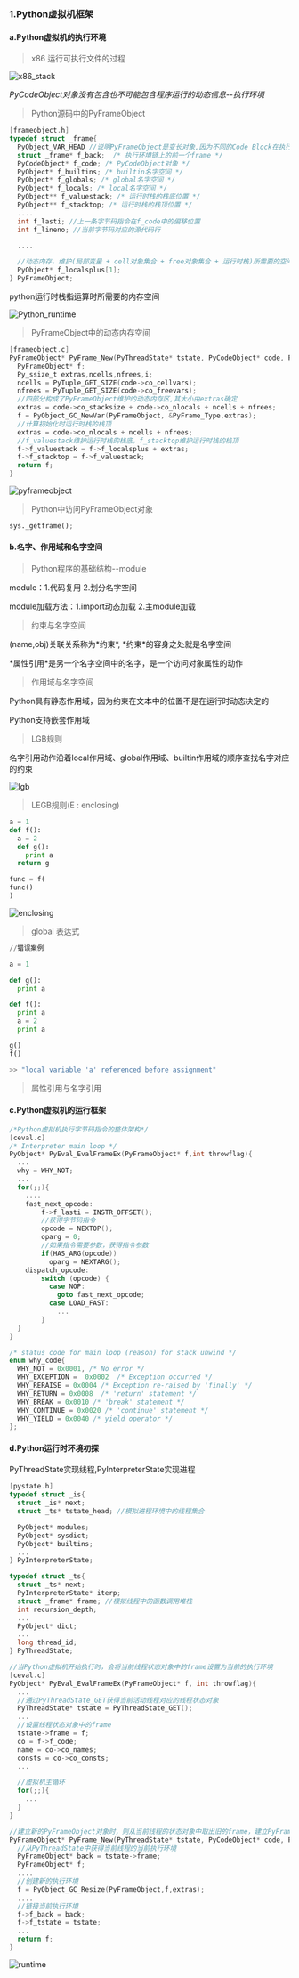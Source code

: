 ### 1.Python虚拟机框架

#### a.Python虚拟机的执行环境

> x86 运行可执行文件的过程

![x86_stack](/image/x86_stack.png)

*PyCodeObject对象没有包含也不可能包含程序运行的动态信息--执行环境*

> Python源码中的PyFrameObject

```c
[frameobject.h]
typedef struct _frame{
  PyObject_VAR_HEAD //说明PyFrameObject是变长对象,因为不同的Code Block在执行时所需的空间的大小是不同的
  struct _frame* f_back;  /* 执行环境链上的前一个frame */
  PyCodeObject* f_code; /* PyCodeObject对象 */
  PyObject* f_builtins; /* builtin名字空间 */
  PyObject* f_globals; /* global名字空间 */
  PyObject* f_locals; /* local名字空间 */
  PyObject** f_valuestack; /* 运行时栈的栈底位置 */
  PyObject** f_stacktop; /* 运行时栈的栈顶位置 */
  ....
  int f_lasti; //上一条字节码指令在f_code中的偏移位置
  int f_lineno; //当前字节码对应的源代码行

  ....

  //动态内存，维护(局部变量 + cell对象集合 + free对象集合 + 运行时栈)所需要的空间
  PyObject* f_localsplus[1];
} PyFrameObject;
```

<p>python运行时栈指运算时所需要的内存空间</p>

![Python_runtime](/image/Python_runtime.png)

> PyFrameObject中的动态内存空间

```c
[frameobject.c]
PyFrameObject* PyFrame_New(PyThreadState* tstate, PyCodeObject* code, PyObject* globals, PyObject* locals){
  PyFrameObject* f;
  Py_ssize_t extras,ncells,nfrees,i;
  ncells = PyTuple_GET_SIZE(code->co_cellvars);
  nfrees = PyTuple_GET_SIZE(code->co_freevars);
  //四部分构成了PyFrameObject维护的动态内存区,其大小由extras确定
  extras = code->co_stacksize + code->co_nlocals + ncells + nfrees;
  f = PyObject_GC_NewVar(PyFrameObject, &PyFrame_Type,extras);
  //计算初始化时运行时栈的栈顶
  extras = code->co_nlocals + ncells + nfrees;
  //f_valuestack维护运行时栈的栈底，f_stacktop维护运行时栈的栈顶
  f->f_valuestack = f->f_localsplus + extras;
  f->f_stacktop = f->f_valuestack;
  return f;
}
```

![pyframeobject](/image/pyframeobject.png)

> Python中访问PyFrameObject对象

```python
sys._getframe();
```

#### b.名字、作用域和名字空间

> Python程序的基础结构--module

<p>module：1.代码复用 2.划分名字空间</p>

<p>module加载方法：1.import动态加载 2.主module加载</p>

> 约束与名字空间

<p>(name,obj)关联关系称为*约束*, *约束*的容身之处就是名字空间</p>

<p>*属性引用*是另一个名字空间中的名字，是一个访问对象属性的动作</p>

> 作用域与名字空间

<p>Python具有静态作用域，因为约束在文本中的位置不是在运行时动态决定的</p>

<p>Python支持嵌套作用域</p>

> LGB规则

<p>名字引用动作沿着local作用域、global作用域、builtin作用域的顺序查找名字对应的约束</p>

![lgb](/image/lgb.png)

> LEGB规则(E : enclosing)

```python
a = 1
def f():
  a = 2
  def g():
    print a
  return g

func = f(
func()
)
```

![enclosing](/image/enclosing.png)

> global 表达式

```python
//错误案例

a = 1

def g():
  print a

def f():
  print a
  a = 2
  print a

g()
f()

>> "local variable 'a' referenced before assignment"
```

> 属性引用与名字引用

#### c.Python虚拟机的运行框架

```c
/*Python虚拟机执行字节码指令的整体架构*/
[ceval.c]
/* Interpreter main loop */
PyObject* PyEval_EvalFrameEx(PyFrameObject* f,int throwflag){
  ...
  why = WHY_NOT;
  ...
  for(;;){
    ....
    fast_next_opcode:
        f->f_lasti = INSTR_OFFSET();
        //获得字节码指令
        opcode = NEXTOP();
        oparg = 0;
        //如果指令需要参数，获得指令参数
        if(HAS_ARG(opcode))
          oparg = NEXTARG();
    dispatch_opcode:
        switch (opcode) {
          case NOP:
            goto fast_next_opcode;
          case LOAD_FAST:
            ...
        }
  }
}

/* status code for main loop (reason) for stack unwind */
enum why_code{
  WHY_NOT = 0x0001, /* No error */
  WHY_EXCEPTION =  0x0002  /* Exception occurred */
  WHY_RERAISE = 0x0004 /* Exception re-raised by 'finally' */
  WHY_RETURN = 0x0008  /* 'return' statement */
  WHY_BREAK = 0x0010 /* 'break' statement */
  WHY_CONTINUE = 0x0020 /* 'continue' statement */
  WHY_YIELD = 0x0040 /* yield operator */
};
```

#### d.Python运行时环境初探

<p>PyThreadState实现线程,PyInterpreterState实现进程</p>

```c
[pystate.h]
typedef struct _is{
  struct _is* next;
  struct _ts* tstate_head; //模拟进程环境中的线程集合

  PyObject* modules;
  PyObject* sysdict;
  PyObject* builtins;
  ...
} PyInterpreterState;

typedef struct _ts{
  struct _ts* next;
  PyInterpreterState* iterp;
  struct _frame* frame; //模拟线程中的函数调用堆栈
  int recursion_depth;
  ...
  PyObject* dict;
  ...
  long thread_id;
} PyThreadState;

```

```c
//当Python虚拟机开始执行时，会将当前线程状态对象中的frame设置为当前的执行环境
[ceval.c]
PyObject* PyEval_EvalFrameEx(PyFrameObject* f, int throwflag){
  ...
  //通过PyThreadState_GET获得当前活动线程对应的线程状态对象
  PyThreadState* tstate = PyThreadState_GET();
  ...
  //设置线程状态对象中的frame
  tstate->frame = f;
  co = f->f_code;
  name = co->co_names;
  consts = co->co_consts;
  ...

  //虚拟机主循环
  for(;;){
    ...
  }
}

//建立新的PyFrameObject对象时，则从当前线程的状态对象中取出旧的frame，建立PyFrameObject链表
PyFrameObject* PyFrame_New(PyThreadState* tstate, PyCodeObject* code, PyObject* globals, PyObject* locals){
  //从PyThreadState中获得当前线程的当前执行环境
  PyFrameObject* back = tstate->frame;
  PyFrameObject* f;
  ....
  //创建新的执行环境
  f = PyObject_GC_Resize(PyFrameObject,f,extras);
  ....
  //链接当前执行环境
  f->f_back = back;
  f->f_tstate = tstate;
  ...
  return f;
}
```

![runtime](/image/runtime.png)
